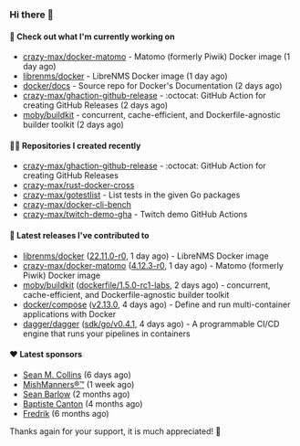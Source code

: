 ### Hi there 👋

#### 👷 Check out what I'm currently working on

- [crazy-max/docker-matomo](https://github.com/crazy-max/docker-matomo) - Matomo (formerly Piwik) Docker image (1 day ago)
- [librenms/docker](https://github.com/librenms/docker) - LibreNMS Docker image (1 day ago)
- [docker/docs](https://github.com/docker/docs) - Source repo for Docker&#39;s Documentation (2 days ago)
- [crazy-max/ghaction-github-release](https://github.com/crazy-max/ghaction-github-release) - :octocat: GitHub Action for creating GitHub Releases (2 days ago)
- [moby/buildkit](https://github.com/moby/buildkit) - concurrent, cache-efficient, and Dockerfile-agnostic builder toolkit (2 days ago)

#### 👨‍💻 Repositories I created recently

- [crazy-max/ghaction-github-release](https://github.com/crazy-max/ghaction-github-release) - :octocat: GitHub Action for creating GitHub Releases
- [crazy-max/rust-docker-cross](https://github.com/crazy-max/rust-docker-cross)
- [crazy-max/gotestlist](https://github.com/crazy-max/gotestlist) - List tests in the given Go packages
- [crazy-max/docker-cli-bench](https://github.com/crazy-max/docker-cli-bench)
- [crazy-max/twitch-demo-gha](https://github.com/crazy-max/twitch-demo-gha) - Twitch demo GitHub Actions

#### 🚀 Latest releases I've contributed to

- [librenms/docker](https://github.com/librenms/docker) ([22.11.0-r0](https://github.com/librenms/docker/releases/tag/22.11.0-r0), 1 day ago) - LibreNMS Docker image
- [crazy-max/docker-matomo](https://github.com/crazy-max/docker-matomo) ([4.12.3-r0](https://github.com/crazy-max/docker-matomo/releases/tag/4.12.3-r0), 1 day ago) - Matomo (formerly Piwik) Docker image
- [moby/buildkit](https://github.com/moby/buildkit) ([dockerfile/1.5.0-rc1-labs](https://github.com/moby/buildkit/releases/tag/dockerfile/1.5.0-rc1-labs), 2 days ago) - concurrent, cache-efficient, and Dockerfile-agnostic builder toolkit
- [docker/compose](https://github.com/docker/compose) ([v2.13.0](https://github.com/docker/compose/releases/tag/v2.13.0), 4 days ago) - Define and run multi-container applications with Docker
- [dagger/dagger](https://github.com/dagger/dagger) ([sdk/go/v0.4.1](https://github.com/dagger/dagger/releases/tag/sdk/go/v0.4.1), 4 days ago) - A programmable CI/CD engine that runs your pipelines in containers

#### ❤️ Latest sponsors
- [Sean M. Collins](https://github.com/sc68cal) (6 days ago)
- [MishManners®™](https://github.com/mishmanners) (1 week ago)
- [Sean Barlow](https://github.com/woolrab6) (2 months ago)
- [Baptiste Canton](https://github.com/batmac) (4 months ago)
- [Fredrik](https://github.com/fredrikscode) (6 months ago)

Thanks again for your support, it is much appreciated! 🙏
